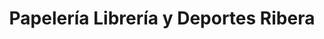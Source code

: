 ---
title: "Papelería Librería y Deportes Ribera"
url: /catral/papeleria-libreria-y-deportes-ribera/
shop: libros
---